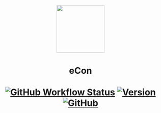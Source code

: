<p align="center"><img id="logo" src="https://i.imgur.com/B4jDLXE.png" width="150"/></p>
<h1 align="center">eCon<br><br>
  <a href="https://github.com/psyGamer/eCon/actions"><img alt="GitHub Workflow Status" src="https://img.shields.io/github/workflow/status/psygamer/eCon/Compile%20Code?style=for-the-badge"></a>
  <a href="https://github.com/psyGamer/eCon/releases"><img alt="Version" src="https://img.shields.io/github/v/release/psyGamer/eCon?label=Release&style=for-the-badge"></a>
  <a href="https://github.com/psyGamer/eCon/blob/dev/lib/LICENSE"><img alt="GitHub" src="https://img.shields.io/github/license/psygamer/eCon?style=for-the-badge"></a>
</h1>
